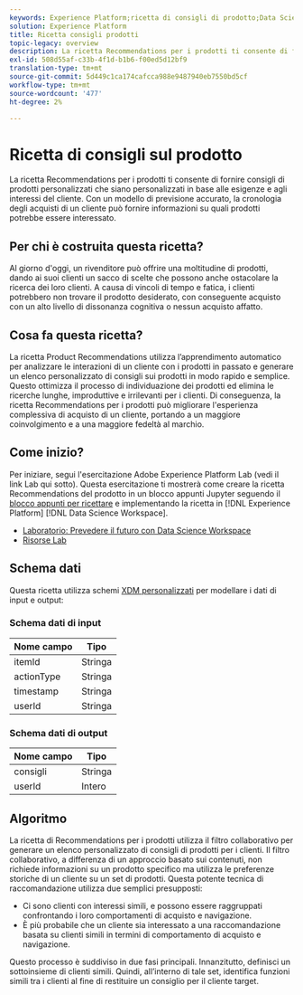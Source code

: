 ```yaml
---
keywords: Experience Platform;ricetta di consigli di prodotto;Data Science Workspace;argomenti popolari;ricette;pregenerare ricetta
solution: Experience Platform
title: Ricetta consigli prodotti
topic-legacy: overview
description: La ricetta Recommendations per i prodotti ti consente di fornire consigli di prodotti personalizzati che siano personalizzati in base alle esigenze e agli interessi del cliente. Con un modello di previsione accurato, la cronologia degli acquisti di un cliente può fornire informazioni su quali prodotti potrebbe essere interessato.
exl-id: 508d55af-c33b-4f1d-b1b6-f00ed5d12bf9
translation-type: tm+mt
source-git-commit: 5d449c1ca174cafcca988e9487940eb7550bd5cf
workflow-type: tm+mt
source-wordcount: '477'
ht-degree: 2%

---
```


# Ricetta di consigli sul prodotto

La ricetta Recommendations per i prodotti ti consente di fornire consigli di prodotti personalizzati che siano personalizzati in base alle esigenze e agli interessi del cliente. Con un modello di previsione accurato, la cronologia degli acquisti di un cliente può fornire informazioni su quali prodotti potrebbe essere interessato.

## Per chi è costruita questa ricetta?

Al giorno d&#39;oggi, un rivenditore può offrire una moltitudine di prodotti, dando ai suoi clienti un sacco di scelte che possono anche ostacolare la ricerca dei loro clienti. A causa di vincoli di tempo e fatica, i clienti potrebbero non trovare il prodotto desiderato, con conseguente acquisto con un alto livello di dissonanza cognitiva o nessun acquisto affatto.

## Cosa fa questa ricetta?

La ricetta Product Recommendations utilizza l’apprendimento automatico per analizzare le interazioni di un cliente con i prodotti in passato e generare un elenco personalizzato di consigli sui prodotti in modo rapido e semplice. Questo ottimizza il processo di individuazione dei prodotti ed elimina le ricerche lunghe, improduttive e irrilevanti per i clienti. Di conseguenza, la ricetta Recommendations per i prodotti può migliorare l&#39;esperienza complessiva di acquisto di un cliente, portando a un maggiore coinvolgimento e a una maggiore fedeltà al marchio.

## Come inizio?

Per iniziare, segui l&#39;esercitazione Adobe Experience Platform Lab (vedi il link Lab qui sotto). Questa esercitazione ti mostrerà come creare la ricetta Recommendations del prodotto in un blocco appunti Jupyter seguendo il [blocco appunti per ricettare](../jupyterlab/create-a-recipe.md) e implementando la ricetta in [!DNL Experience Platform] [!DNL Data Science Workspace].

* [Laboratorio: Prevedere il futuro con Data Science Workspace](https://expleague.azureedge.net/labs/L777/index.html)
* [Risorse Lab](https://github.com/adobe/experience-platform-dsw-reference/tree/master/Summit/2019/resources)

## Schema dati

Questa ricetta utilizza schemi [XDM personalizzati](../../xdm/schema/field-dictionary.md) per modellare i dati di input e output:

### Schema dati di input

| Nome campo | Tipo |
--- | ---
| itemId | Stringa |
| actionType | Stringa |
| timestamp | Stringa |
| userId | Stringa |

### Schema dati di output

| Nome campo | Tipo |
--- | ---
| consigli | Stringa |
| userId | Intero |

## Algoritmo

La ricetta di Recommendations per i prodotti utilizza il filtro collaborativo per generare un elenco personalizzato di consigli di prodotti per i clienti. Il filtro collaborativo, a differenza di un approccio basato sui contenuti, non richiede informazioni su un prodotto specifico ma utilizza le preferenze storiche di un cliente su un set di prodotti. Questa potente tecnica di raccomandazione utilizza due semplici presupposti:
* Ci sono clienti con interessi simili, e possono essere raggruppati confrontando i loro comportamenti di acquisto e navigazione.
* È più probabile che un cliente sia interessato a una raccomandazione basata su clienti simili in termini di comportamento di acquisto e navigazione.

Questo processo è suddiviso in due fasi principali. Innanzitutto, definisci un sottoinsieme di clienti simili. Quindi, all’interno di tale set, identifica funzioni simili tra i clienti al fine di restituire un consiglio per il cliente target.
